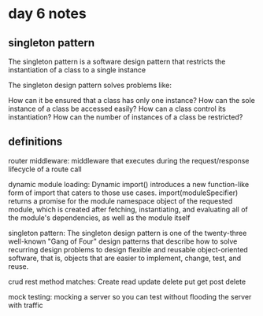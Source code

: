 # day 6 notes

## singleton pattern

The singleton pattern is a software design pattern that restricts the instantiation of a class to a single instance

The singleton design pattern solves problems like:

How can it be ensured that a class has only one instance?
How can the sole instance of a class be accessed easily?
How can a class control its instantiation?
How can the number of instances of a class be restricted?
<!-- https://en.wikipedia.org/wiki/Singleton_pattern assisted with this question-->


## definitions

router middleware: middleware that executes during the request/response lifecycle of a route call

dynamic module loading: Dynamic import() introduces a new function-like form of import that caters to those use cases. import(moduleSpecifier) returns a promise for the module namespace object of the requested module, which is created after fetching, instantiating, and evaluating all of the module's dependencies, as well as the module itself
<!--https://v8.dev/features/dynamic-import assisted with this answer-->

singleton pattern: The singleton design pattern is one of the twenty-three well-known "Gang of Four" design patterns that describe how to solve recurring design problems to design flexible and reusable object-oriented software, that is, objects that are easier to implement, change, test, and reuse.
<!--https://en.wikipedia.org/wiki/Singleton_pattern assisted with this answer-->

crud rest method matches:
Create read update delete
put    get   post  delete

mock testing: mocking a server so you can test without flooding the server with traffic

